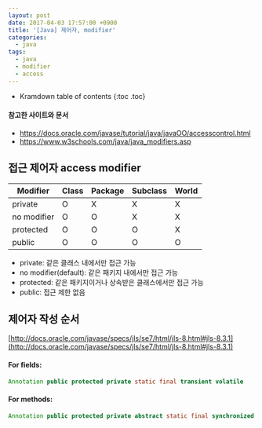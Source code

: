 ```yaml
---
layout: post
date: 2017-04-03 17:57:00 +0900
title: '[Java] 제어자, modifier'
categories:
  - java
tags:
  - java
  - modifier
  - access
---
```


* Kramdown table of contents
{:toc .toc}

#### 참고한 사이트와 문서

- https://docs.oracle.com/javase/tutorial/java/javaOO/accesscontrol.html
- https://www.w3schools.com/java/java_modifiers.asp

## 접근 제어자 access modifier

| Modifier    | Class | Package | Subclass |  World |
|-------------|-------|---------|----------|--------|
| private     | O     | X       | X        | X      |
| no modifier | O     | O       | X        | X      |
| protected   | O     | O       | O        | X      |
| public      | O     | O       | O        | O      |

- private: 같은 클래스 내에서만 접근 가능
- no modifier(default): 같은 패키지 내에서만 접근 가능
- protected: 같은 패키지이거나 상속받은 클래스에서만 접근 가능
- public: 접근 제한 없음

## 제어자 작성 순서

[http://docs.oracle.com/javase/specs/jls/se7/html/jls-8.html#jls-8.3.1](http://docs.oracle.com/javase/specs/jls/se7/html/jls-8.html#jls-8.3.1)

#### For fields:

```java
Annotation public protected private static final transient volatile
```

#### For methods:

```java
Annotation public protected private abstract static final synchronized native strictfp
```
